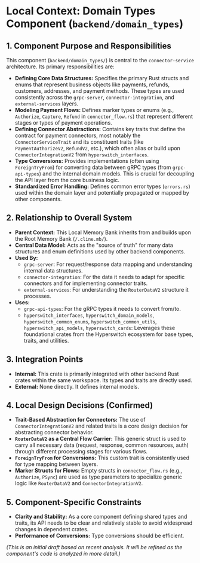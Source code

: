 # Local Context: Domain Types Component (`backend/domain_types`)

## 1. Component Purpose and Responsibilities

This component (`backend/domain_types/`) is central to the `connector-service` architecture. Its primary responsibilities are:

*   **Defining Core Data Structures:** Specifies the primary Rust structs and enums that represent business objects like payments, refunds, customers, addresses, and payment methods. These types are used consistently across the `grpc-server`, `connector-integration`, and `external-services` layers.
*   **Modeling Payment Flows:** Defines marker types or enums (e.g., `Authorize`, `Capture`, `Refund` in `connector_flow.rs`) that represent different stages or types of payment operations.
*   **Defining Connector Abstractions:** Contains key traits that define the contract for payment connectors, most notably the `ConnectorServiceTrait` and its constituent traits (like `PaymentAuthorizeV2`, `RefundV2`, etc.), which often alias or build upon `ConnectorIntegrationV2` from `hyperswitch_interfaces`.
*   **Type Conversions:** Provides implementations (often using `ForeignTryFrom`) for converting data between gRPC types (from `grpc-api-types`) and the internal domain models. This is crucial for decoupling the API layer from the core business logic.
*   **Standardized Error Handling:** Defines common error types (`errors.rs`) used within the domain layer and potentially propagated or mapped by other components.

## 2. Relationship to Overall System

*   **Parent Context:** This Local Memory Bank inherits from and builds upon the Root Memory Bank (`/.cline.mb/`).
*   **Central Data Model:** Acts as the "source of truth" for many data structures and enum definitions used by other backend components.
*   **Used By:**
    *   `grpc-server`: For request/response data mapping and understanding internal data structures.
    *   `connector-integration`: For the data it needs to adapt for specific connectors and for implementing connector traits.
    *   `external-services`: For understanding the `RouterDataV2` structure it processes.
*   **Uses:**
    *   `grpc-api-types`: For the gRPC types it needs to convert from/to.
    *   `hyperswitch_interfaces`, `hyperswitch_domain_models`, `hyperswitch_common_enums`, `hyperswitch_common_utils`, `hyperswitch_api_models`, `hyperswitch_cards`: Leverages these foundational crates from the Hyperswitch ecosystem for base types, traits, and utilities.

## 3. Integration Points

*   **Internal:** This crate is primarily integrated with other backend Rust crates within the same workspace. Its types and traits are directly used.
*   **External:** None directly. It defines internal models.

## 4. Local Design Decisions (Confirmed)

*   **Trait-Based Abstraction for Connectors:** The use of `ConnectorIntegrationV2` and related traits is a core design decision for abstracting connector behavior.
*   **`RouterDataV2` as a Central Flow Carrier:** This generic struct is used to carry all necessary data (request, response, common resources, auth) through different processing stages for various flows.
*   **`ForeignTryFrom` for Conversions:** This custom trait is consistently used for type mapping between layers.
*   **Marker Structs for Flows:** Empty structs in `connector_flow.rs` (e.g., `Authorize`, `PSync`) are used as type parameters to specialize generic logic like `RouterDataV2` and `ConnectorIntegrationV2`.

## 5. Component-Specific Constraints

*   **Clarity and Stability:** As a core component defining shared types and traits, its API needs to be clear and relatively stable to avoid widespread changes in dependent crates.
*   **Performance of Conversions:** Type conversions should be efficient.

*(This is an initial draft based on recent analysis. It will be refined as the component's code is analyzed in more detail.)*
